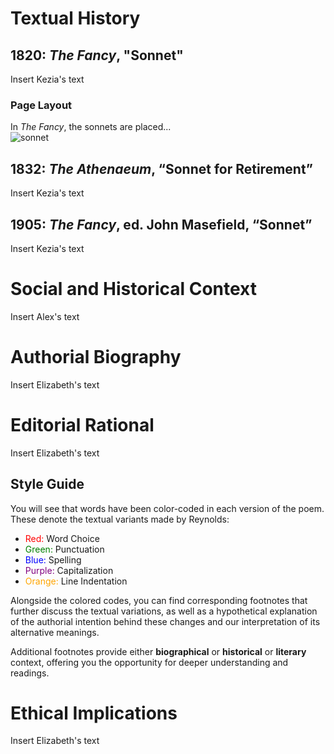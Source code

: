 # Textual History  

## 1820: _The Fancy_, "Sonnet"  
Insert Kezia's text 


### Page Layout  

In _The Fancy_, the sonnets are placed...  
![sonnet]("https://github.com/jdespain/scholarly_editing/blob/main/images/1820_Sonnet_PageLayout.png") 


## 1832: _The Athenaeum_, “Sonnet for Retirement”
Insert Kezia's text

## 1905: _The Fancy_, ed. John Masefield,  “Sonnet”  
Insert Kezia's text  


# **Social and Historical Context**

Insert Alex's text

# **Authorial Biography**

Insert Elizabeth's text

# **Editorial Rational**

Insert Elizabeth's text

## **Style Guide**
You will see that words have been color-coded in each version of the poem. These denote the textual variants made by Reynolds:   
- <span style="color:red">Red:</span> Word Choice
- <span style="color:green">Green:</span> Punctuation
- <span style="color:blue">Blue:</span> Spelling
- <span style="color:purple">Purple:</span> Capitalization  
- <span style="color:orange">Orange:</span> Line Indentation

Alongside the colored codes, you can find corresponding footnotes that further discuss the textual variations, as well as a hypothetical explanation of the authorial intention behind these changes and our interpretation of its alternative meanings.  

Additional footnotes provide either **biographical** or  **historical** or **literary** context, offering you the opportunity for deeper understanding and readings.  

# **Ethical Implications** 

Insert Elizabeth's text
